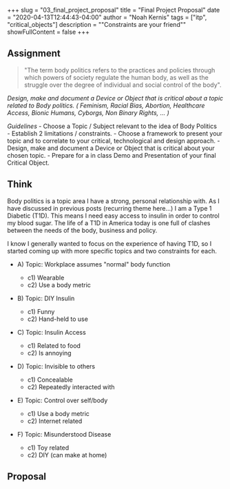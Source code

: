 +++
slug = "03_final_project_proposal"
title = "Final Project Proposal"
date = "2020-04-13T12:44:43-04:00"
author = "Noah Kernis"
tags = ["itp", "critical_objects"]
description = "\"Constraints are your friend\""
showFullContent = false
+++

## Assignment

> "The term body politics refers to the practices and policies through which powers of society regulate the human body, as well as the struggle over the degree of individual and social control of the body".

*Design, make and document a Device or Object that is critical about a topic related to Body politics. ( Feminism, Racial Bias, Abortion, Healthcare Access, Bionic Humans, Cyborgs, Non Binary Rights, ... )*

*Guidelines*
	- Choose a Topic / Subject relevant to the idea of Body Politics  
	- Establish 2 limitations / constraints.
	- Choose a framework to present your topic and to correlate to your critical, technological and design approach.
	- Design, make and document a Device or Object that is critical about your chosen topic.
	- Prepare for a in class Demo and Presentation of your final Critical Object.

## Think

Body politics is a topic area I have a strong, personal relationship with. As I have discussed in previous posts (recurring theme here...) I am a Type 1 Diabetic (T1D). This means I need easy access to insulin in order to control my blood sugar. The life of a T1D in America today is one full of clashes between the needs of the body, business and policy. 

I know I generally wanted to focus on the experience of having T1D, so I started coming up with more specific topics and two constraints for each.

<!-- TODO: PHOTO OF NOTEBOOK -->
<!-- {{< figure src="img/..." alt="..." caption="[ ... ]" >}} -->

* A) Topic: Workplace assumes "normal" body function
	- c1) Wearable
	- c2) Use a body metric

* B) Topic: DIY Insulin
	- c1) Funny 
	- c2) Hand-held to use

* C) Topic: Insulin Access
	- c1) Related to food
	- c2) Is annoying 

* D) Topic: Invisible to others
	- c1) Concealable
	- c2) Repeatedly interacted with 

* E) Topic: Control over self/body
	- c1) Use a body metric
	- c2) Internet related

* F) Topic: Misunderstood Disease
	- c1) Toy related
	- c2) DIY (can make at home)

## Proposal


